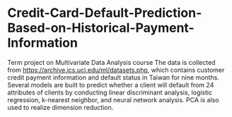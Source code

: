 # Credit-Card-Default-Prediction-Based-on-Historical-Payment-Information
Term project on Multivariate Data Analysis course
The data is collected from https://archive.ics.uci.edu/ml/datasets.php, which contains customer credit payment information and default status in Taiwan for nine months. Several models are built to predict whether a client will default from 24 attributes of clients by conducting linear discriminant analysis, logistic regression, k-nearest neighbor, and neural network analysis. PCA is also used to realize dimension reduction.

